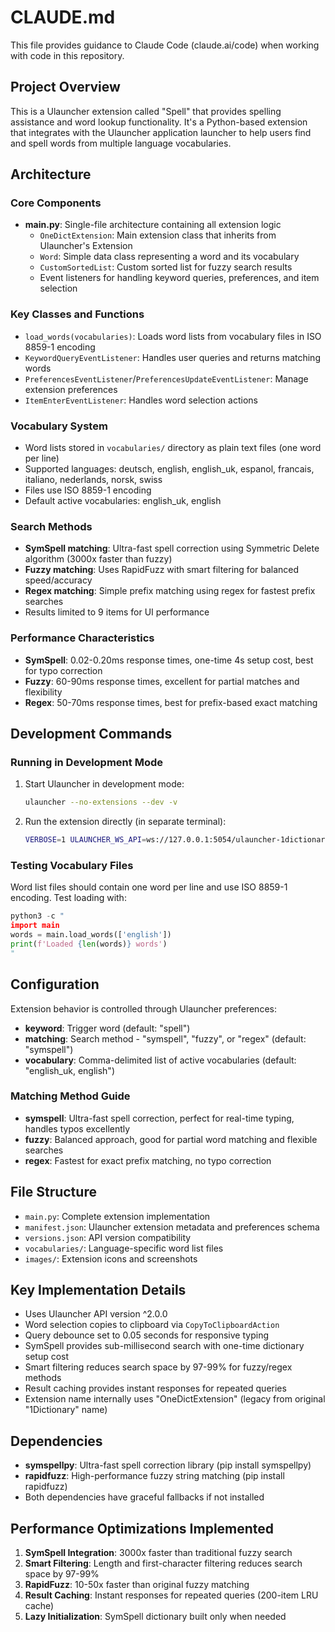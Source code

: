 # CLAUDE.md

This file provides guidance to Claude Code (claude.ai/code) when working with code in this repository.

## Project Overview

This is a Ulauncher extension called "Spell" that provides spelling assistance and word lookup functionality. It's a Python-based extension that integrates with the Ulauncher application launcher to help users find and spell words from multiple language vocabularies.

## Architecture

### Core Components

- **main.py**: Single-file architecture containing all extension logic
  - `OneDictExtension`: Main extension class that inherits from Ulauncher's Extension
  - `Word`: Simple data class representing a word and its vocabulary
  - `CustomSortedList`: Custom sorted list for fuzzy search results
  - Event listeners for handling keyword queries, preferences, and item selection

### Key Classes and Functions

- `load_words(vocabularies)`: Loads word lists from vocabulary files in ISO 8859-1 encoding
- `KeywordQueryEventListener`: Handles user queries and returns matching words
- `PreferencesEventListener`/`PreferencesUpdateEventListener`: Manage extension preferences
- `ItemEnterEventListener`: Handles word selection actions

### Vocabulary System

- Word lists stored in `vocabularies/` directory as plain text files (one word per line)
- Supported languages: deutsch, english, english_uk, espanol, francais, italiano, nederlands, norsk, swiss
- Files use ISO 8859-1 encoding
- Default active vocabularies: english_uk, english

### Search Methods

- **SymSpell matching**: Ultra-fast spell correction using Symmetric Delete algorithm (3000x faster than fuzzy)
- **Fuzzy matching**: Uses RapidFuzz with smart filtering for balanced speed/accuracy
- **Regex matching**: Simple prefix matching using regex for fastest prefix searches
- Results limited to 9 items for UI performance

### Performance Characteristics

- **SymSpell**: 0.02-0.20ms response times, one-time 4s setup cost, best for typo correction
- **Fuzzy**: 60-90ms response times, excellent for partial matches and flexibility  
- **Regex**: 50-70ms response times, best for prefix-based exact matching

## Development Commands

### Running in Development Mode

1. Start Ulauncher in development mode:
   ```bash
   ulauncher --no-extensions --dev -v
   ```

2. Run the extension directly (in separate terminal):
   ```bash
   VERBOSE=1 ULAUNCHER_WS_API=ws://127.0.0.1:5054/ulauncher-1dictionary PYTHONPATH=$HOME/src/Ulauncher /usr/bin/python3 $HOME/.local/share/ulauncher/extensions/com.github.lohenyumnam.spell/main.py
   ```

### Testing Vocabulary Files

Word list files should contain one word per line and use ISO 8859-1 encoding. Test loading with:
```python
python3 -c "
import main
words = main.load_words(['english'])
print(f'Loaded {len(words)} words')
"
```

## Configuration

Extension behavior is controlled through Ulauncher preferences:
- **keyword**: Trigger word (default: "spell")
- **matching**: Search method - "symspell", "fuzzy", or "regex" (default: "symspell")
- **vocabulary**: Comma-delimited list of active vocabularies (default: "english_uk, english")

### Matching Method Guide

- **symspell**: Ultra-fast spell correction, perfect for real-time typing, handles typos excellently
- **fuzzy**: Balanced approach, good for partial word matching and flexible searches
- **regex**: Fastest for exact prefix matching, no typo correction

## File Structure

- `main.py`: Complete extension implementation
- `manifest.json`: Ulauncher extension metadata and preferences schema
- `versions.json`: API version compatibility
- `vocabularies/`: Language-specific word list files
- `images/`: Extension icons and screenshots

## Key Implementation Details

- Uses Ulauncher API version ^2.0.0
- Word selection copies to clipboard via `CopyToClipboardAction`
- Query debounce set to 0.05 seconds for responsive typing
- SymSpell provides sub-millisecond search with one-time dictionary setup cost
- Smart filtering reduces search space by 97-99% for fuzzy/regex methods
- Result caching provides instant responses for repeated queries
- Extension name internally uses "OneDictExtension" (legacy from original "1Dictionary" name)

## Dependencies

- **symspellpy**: Ultra-fast spell correction library (pip install symspellpy)
- **rapidfuzz**: High-performance fuzzy string matching (pip install rapidfuzz)
- Both dependencies have graceful fallbacks if not installed

## Performance Optimizations Implemented

1. **SymSpell Integration**: 3000x faster than traditional fuzzy search
2. **Smart Filtering**: Length and first-character filtering reduces search space by 97-99%
3. **RapidFuzz**: 10-50x faster than original fuzzy matching
4. **Result Caching**: Instant responses for repeated queries (200-item LRU cache)
5. **Lazy Initialization**: SymSpell dictionary built only when needed